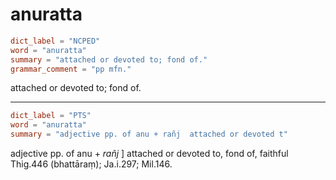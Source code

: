 # anuratta

``` toml
dict_label = "NCPED"
word = "anuratta"
summary = "attached or devoted to; fond of."
grammar_comment = "pp mfn."
```

attached or devoted to; fond of.

--------------------

``` toml
dict_label = "PTS"
word = "anuratta"
summary = "adjective pp. of anu + rañj  attached or devoted t"
```

adjective pp. of anu \+ *rañj* ] attached or devoted to, fond of, faithful Thig.446 (bhattāraṃ); Ja.i.297; Mil.146.

